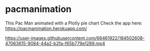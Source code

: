 # pacmanimation


This Pac Man animated with a Plotly pie chart
Check the app here:
https://pacmanimation.herokuapp.com/

https://user-images.githubusercontent.com/66461922/184502608-47063615-9084-44a2-b2fa-f65b779e1289.mp4

